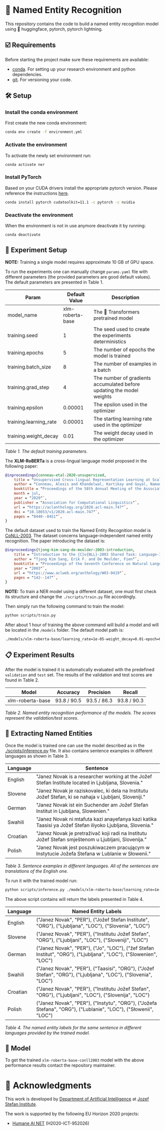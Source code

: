 # 📜 Named Entity Recognition

This repository contains the code to build a named entity recognition model
using 🤗 huggingface, pytorch, pytorch lightning.

## ☑️ Requirements

Before starting the project make sure these requirements are available:

- [conda][conda]. For setting up your research environment and python dependencies.
- [git][git]. For versioning your code.

## 🛠️ Setup

### Install the conda environment

First create the new conda environment:

```bash
conda env create -f environment.yml
```

### Activate the environment

To activate the newly set environment run:

```bash
conda activate ner
```

### Install PyTorch

Based on your CUDA drivers install the appropriate pytorch version. Please
reference the instructions [here][pytorch].

```bash
conda install pytorch cudatoolkit=11.1 -c pytorch -c nvidia
```

### Deactivate the environment

When the environment is not in use anymore deactivate it by running:

```bash
conda deactivate
```

## 🥼 Experiment Setup

**NOTE:** Training a single model requires approximate 10 GB of GPU space.

To run the experiments one can manually change `params.yaml` file with different
parameters (the provided parameters are good default values). The default parameters
are presented in Table 1.

| Param                  | Default Value    | Description                                                           |
| ---------------------- | ---------------- | --------------------------------------------------------------------- |
| model_name             | xlm-roberta-base | The 🤗 Transformers pretrained model                                  |
| training.seed          | 1                | The seed used to create the experiments deterministics                |
| training.epochs        | 5                | The number of epochs the model is trained                             |
| training.batch_size    | 8                | The number of examples in a batch                                     |
| training.grad_step     | 4                | The number of gradients accumulated before updating the model weights |
| training.epsilon       | 0.00001          | The epsilon used in the optimizer                                     |
| training.learning_rate | 0.00001          | The starting learning rate used in the optimizer                      |
| training.weight_decay  | 0.01             | The weight decay used in the optimizer                                |

_Table 1. The default training parameters._

The **XLM-RoBERTa** is a cross-lingual language model proposed in the following paper:

```bibtex
@inproceedings{conneau-etal-2020-unsupervised,
    title = "Unsupervised Cross-lingual Representation Learning at Scale"`,
    author = "Conneau, Alexis and Khandelwal, Kartikay and Goyal, Naman and Chaudhary, Vishrav and Wenzek, Guillaume and Guzm{\'a}n, Francisco and Grave, Edouard and Ott, Myle and Zettlemoyer, Luke and Stoyanov, Veselin"`,
    booktitle = "Proceedings of the 58th Annual Meeting of the Association for Computational Linguistics"`,
    month = jul,
    year = "2020"`,
    publisher = "Association for Computational Linguistics"`,
    url = "https://aclanthology.org/2020.acl-main.747"`,
    doi = "10.18653/v1/2020.acl-main.747"`,
    pages = "8440--8451"`,
}
```

The default dataset used to train the Named Entity Recognition model is
[CoNLL-2003][conll2003]. The dataset concerns language-independent named entity
recognition. The paper introducing the dataset is:

```bibtex
@inproceedings{tjong-kim-sang-de-meulder-2003-introduction,
    title = "Introduction to the {C}o{NLL}-2003 Shared Task: Language-Independent Named Entity Recognition"`,
    author = "Tjong Kim Sang, Erik F. and De Meulder, Fien"`,
    booktitle = "Proceedings of the Seventh Conference on Natural Language Learning at {HLT}-{NAACL} 2003"`,
    year = "2003"`,
    url = "https://www.aclweb.org/anthology/W03-0419"`,
    pages = "142--147"`,
}
```

**NOTE:** To train a NER model using a different dataset, one must
first check its structure and change the `./scripts/train.py` file accordingly.

Then simply run the following command to train the model:

```bash
python scripts/train.py
```

After about 1 hour of training the above command will build a model and will
be located in the `/models` folder. The default model path is:

```bash
./models/xlm-roberta-base/learning_rate=1e-05-weight_decay=0.01-epoch=04-val_loss=0.05.ckpt
```

## 📋 Experiment Results

After the model is trained it is automatically evaluated with the
predefined `validation` and `test` set. The results of the validation and test
scores are found in Table 2.

| Model            |  Accuracy   |  Precision  |   Recall    |
| ---------------- | :---------: | :---------: | :---------: |
| xlm-roberta-base | 93.8 / 90.5 | 93.5 / 86.3 | 93.8 / 90.3 |

_Table 2. Named entity recognition performance of the models. The scores
represent the validation/test scores._

## 🔎 Extracting Named Entities

Once the model is trained one can use the model described as in the
[./scripts/inference.py][inference] file. It also contains sentence examples in
different languages as shown in Table 3.

| Language | Sentence                                                                                                  |
| -------- | --------------------------------------------------------------------------------------------------------- |
| English  | "Janez Novak is a researcher working at the Jožef Stefan Institute located in Ljubljana, Slovenia."       |
| Slovene  | "Janez Novak je raziskovalec, ki dela na Institutu Jožef Stefan, ki se nahaja v Ljubljani, Sloveniji."    |
| German   | "Janez Novak ist ein Suchender am Jožef Stefan Institut in Ljubljana, Slowenien."                         |
| Swahili  | "Janez Novak ni mtafuta kazi anayefanya kazi katika Taasisi ya Jožef Stefan iliyoko Ljubljana, Slovenia." |
| Croatian | "Janez Novak je pretraživač koji radi na Institutu Jožef Stefan smještenom u Ljubljani, Slovenija."       |
| Polish   | "Janez Novak jest poszukiwaczem pracującym w Instytucie Jožefa Stefana w Lublanie w Słowenii."            |

_Table 3. Sentence examples in different languages. All of the sentences are translations of the English one._

To run it with the trained model run:

```bash
python scripts/inference.py ./models/xlm-roberta-base/learning_rate=1e-05-weight_decay=0.01-epoch=04-val_loss=0.05.ckpt
```

The above script contains will return the labels presented in Table 4.

| Language | Named Entity Labels                                                                                               |
| -------- | ----------------------------------------------------------------------------------------------------------------- |
| English  | ("Janez Novak", "PER"), ("Jožef Stefan Institute", "ORG"), ("Ljubljana", "LOC"), ("Slovenia", "LOC")              |
| Slovene  | ("Janez Novak", "PER"), ("Institutu Jožef Stefan", "ORG"), ("Ljubljani", "LOC"), ("Sloveniji", "LOC")             |
| German   | ("Janez Novak", "PER"), ("Jo", "LOC"), ("žef Stefan Institut", "ORG"), ("Ljubljana", "LOC"), ("Slowenien", "LOC") |
| Swahili  | ("Janez Novak", "PER"), ("Taasisi", "ORG"), ("Jožef Stefan", "ORG"), ("Ljubljana", "LOC"), ("Slovenia", "LOC")    |
| Croatian | ("Janez Novak", "PER"), ("Institutu Jožef Stefan", "ORG"), ("Ljubljani", "LOC"), ("Slovenija", "LOC")             |
| Polish   | ("Janez Novak", "PER"), ("Instytu", "ORG"), ("Jožefa Stefana", "ORG"), ("Lublanie", "LOC"), ("Słowenii", "LOC")   |

_Table 4. The named entity labels for the same sentence in different languages provided by the trained model._

## 💽 Model

To get the trained `xlm-roberta-base-conll2003` model with the above performance
results contact the repository maintainer.

# 🏬 Acknowledgments

This work is developed by [Department of Artificial Intelligence][ailab] at [Jozef Stefan Institute][ijs].

The work is supported by the following EU Horizon 2020 projects:

- [Humane AI NET][humaneai] (H2020-ICT-952026)

[git]: https://git-scm.com/
[conda]: https://docs.conda.io/en/latest/
[pytorch]: https://pytorch.org/
[conll2003]: https://huggingface.co/datasets/conll2003
[inference]: ./scripts/inference.py
[ailab]: http://ailab.ijs.si/
[ijs]: https://www.ijs.si/
[humaneai]: https://www.humane-ai.eu/
